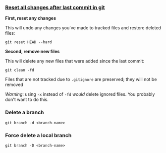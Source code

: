 ### [Reset all changes after last commit in git](https://stackoverflow.com/questions/4630312/reset-all-changes-after-last-commit-in-git)
**First, reset any changes**

This will undo any changes you've made to tracked files and restore deleted files:

```
git reset HEAD --hard
```

**Second, remove new files**

This will delete any new files that were added since the last commit:

```
git clean -fd
```

Files that are not tracked due to `.gitignore` are preserved; they will not be removed

_Warning_: using `-x` instead of `-fd` _would_ delete ignored files. You probably don't want to do this.

### Delete a branch
```
git branch -d <branch-name>
```
### Force delete a local branch
```
git branch -D <branch-name>
```


